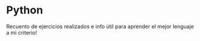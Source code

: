 # Python
Recuento de ejercicios realizados e info útil para aprender el mejor lenguaje a mi criterio!
